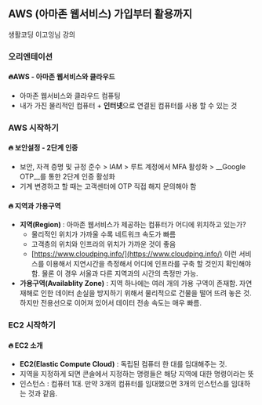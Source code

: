 ## AWS (아마존 웹서비스) 가입부터 활용까지
생활코딩 이고잉님 강의   

    
### 오리엔테이션
#### :fire:__AWS - 아마존 웹서비스와 클라우드__  
* 아마존 웹서비스와 클라우드 컴퓨팅 
* 내가 가진 물리적인 컴퓨터 + **인터넷**으로 연결된 컴퓨터를 사용 할 수 있는 것

### AWS 시작하기
#### :fire: 보안설정 - 2단계 인증
* 보안, 자격 증명 및 규정 준수 > IAM >  루트 계정에서 MFA 활성화 > __Google OTP__를 통한 2단계 인증 활성화
* 기계 변경하고 할 때는 고객센터에 OTP 직접 해지 문의해야 함

#### :fire: 지역과 가용구역
* __지역(Region)__ : 아마존 웹서비스가 제공하는 컴퓨터가 어디에 위치하고 있는가? 
	* 물리적인 위치가 가까울 수록 네트워크 속도가 빠름
	* 고객층의 위치와 인프라의 위치가 가까운 것이 좋음
	* [https://www.cloudping.info/](https://www.cloudping.info/) 이런 서비스를 이용해서 지연시간을 측정해서 어디에 인프라를 구축 할 것인지 확인해야함. 물론 이 경우 서울과 다른 지역과의 시간의 측정만 가능. 
* __가용구역(Availablity Zone)__ : 지역 하나에는 여러 개의 가용 구역이 존재함. 자연재해로 인한 데이터 손실을 방지하기 위해서 물리적으로 건물을 떨어 뜨려 놓은 것. 하지만 전용선으로 이어져 있어서 데이터 전송 속도는 매우 빠름. 

### EC2 시작하기
#### :fire: EC2 소개
* **EC2(Elastic Compute Cloud)** : 독립된 컴퓨터 한 대를 임대해주는 것.
* 지역을 지정하게 되면 콘솔에서 지정하는 명령들은 해당 지역에 대한 명령이라는 뜻
* 인스턴스 : 컴퓨터 1대. 만약 3개의 컴퓨터를 임대했으면 3개의 인스턴스를 임대하는 것과 같음.  
